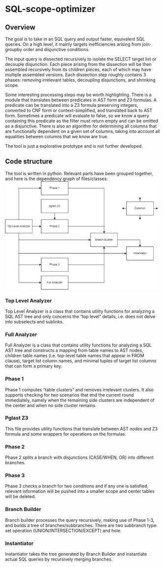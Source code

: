 SQL-scope-optimizer
==============

## Overview
The goal  is to take in an SQL query and output faster, equivalent SQL queries. On a high level, it mainly targets inefficiencies arising from join-groupby order and disjunctive conditions.

The input query is dissected recursively to isolate the SELECT target list or decouple disjunction. Each piece arising from the dissection will be then assembled recursively from its children pieces, each of which may have multiple assembled versions. Each dissection step roughly contains 3 phases: removing irrelevant tables, decoupling disjunctions, and shrinking scope.

Some interesting processing steps may be worth highlighting. There is a module that translates between predicates in AST form and Z3 formulas. A predicate can be translated into a Z3 formula preserving integers, converted to CNF form or context-simplified, and translated back to AST form. Sometimes a predicate will evaluate to false, so we know a query containing this predicate as the filter must return empty and can be omitted as a disjunctive. There is also an algorithm for determining all columns that are functionally dependent on a given set of columns, taking into account all equalities between columns that we know are true.

The tool is just a explorative prototype and is not further developed.

## Code structure
The tool is written in python. Relevant parts have been grouped together, and here is the dependency graph of files/classes:
![code structure](code_structure.png)
### Top Level Analyzer
Top Level Analyzer is a class that contains utility functions for analyzing a SQL AST tree and only concerns the “top level” details, i.e. does not delve into subselects and sublinks.
### Full Analyzer
Full Analyzer is a class that contains utility functions for analyzing a SQL AST tree and constructs a mapping from table names to AST nodes, children table names (i.e. top-level table names that appear in FROM clause), target list column names, and minimal tuples of target list columns that can form a primary key. 
### Phase 1
Phase 1 computes “table clusters” and removes irrelevant clusters. It also supports checking for two scenarios that end the current round immediately, namely when the remaining side clusters are independent of the center and when no side cluster remains.
### Pglast Z3
This file provides utility functions that translate between AST nodes and Z3 formula and some wrappers for operations on the formulas.
### Phase 2
Phase 2 splits a branch with disjunctions (CASE/WHEN, OR) into different branches.
### Phase 3
Phase 3 checks a branch for two conditions and if any one is satisfied, relevant information will be pushed into a smaller scope and center tables will be deleted.
### Branch Builder
Branch builder processes the query recursively, making use of Phase 1-3, and builds a tree of branches/subbranches. There are two subbranch type: set operation (UNION/INTERSECTION/EXCEPT) and hole.
### Instantiator
Instantiator takes the tree generated by Branch Builder and instantiate actual SQL queries by recursively merging branches.

